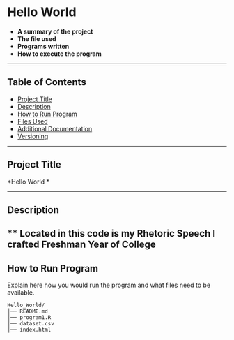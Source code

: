 


# Hello World



- **A summary of the project**  
- **The file used**  
- **Programs written**  
- **How to execute the program**  


---

## Table of Contents

- [Project Title](#project-title)
- [Description](#description)
- [How to Run Program](#how-to-run-program)
- [Files Used](#files-used)
- [Additional Documentation](#additional-documentation)
- [Versioning](#versioning)

---

## Project Title

*Hello World *

---

## Description

** Located in this code is my Rhetoric Speech I crafted Freshman Year of College 
---

## How to Run Program

Explain here how you would run the program and what files need to be available.

```plaintext
Hello_World/
│── README.md
│── program1.R
│── dataset.csv
│── index.html
